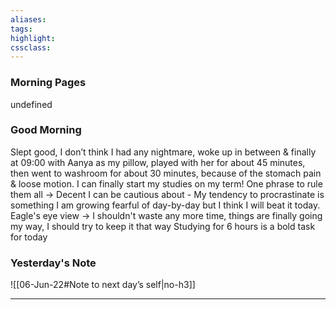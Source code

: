 ```yaml
---
aliases:  
tags:
highlight:  
cssclass:
---
```

### Morning Pages
undefined
### Good Morning
Slept good, I don’t think I had any nightmare, woke up in between & finally at 09:00 with Aanya as my pillow, played with her for about 45 minutes, then went to washroom for about 30 minutes, because of the stomach pain & loose motion.
I can finally start my studies on my term!
One phrase to rule them all → Decent
I can be cautious about
    - My tendency to procrastinate is something I am growing fearful of day-by-day but I think I will beat it today.
Eagle's eye view → I shouldn't waste any more time, things are finally going my way, I should try to keep it that way
Studying for 6 hours is a bold task for today

### Yesterday's Note
 ![[06-Jun-22#Note to next day’s self|no-h3]]

--- 

